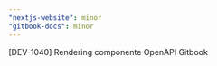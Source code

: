 ```yaml
---
"nextjs-website": minor
"gitbook-docs": minor
---
```


[DEV-1040] Rendering componente OpenAPI Gitbook
